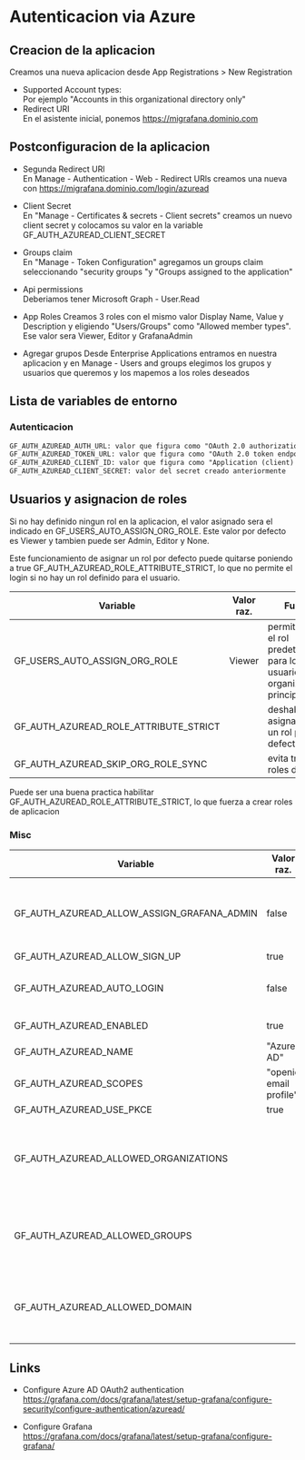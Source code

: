 # Autenticacion via Azure

## Creacion de la aplicacion

Creamos una nueva aplicacion desde App Registrations > New Registration

- Supported Account types:  
Por ejemplo "Accounts in this organizational directory only"
- Redirect URI  
En el asistente inicial, ponemos <https://migrafana.dominio.com>

## Postconfiguracion de la aplicacion

- Segunda Redirect URl  
En Manage - Authentication - Web - Redirect URls creamos una nueva con <https://migrafana.dominio.com/login/azuread>

- Client Secret  
En "Manage - Certificates & secrets - Client secrets" creamos un nuevo client secret y colocamos su valor en la variable GF_AUTH_AZUREAD_CLIENT_SECRET

- Groups claim  
En "Manage - Token Configuration" agregamos un groups claim seleccionando "security groups "y "Groups assigned to the application"

- Api permissions  
Deberiamos tener Microsoft Graph - User.Read

- App Roles
Creamos 3 roles con el mismo valor Display Name, Value y Description y eligiendo "Users/Groups" como "Allowed member types".
Ese valor sera Viewer, Editor y GrafanaAdmin

- Agregar grupos
Desde Enterprise Applications entramos en nuestra aplicacion y en Manage - Users and groups elegimos los grupos y usuarios que queremos y los mapemos a los roles deseados

## Lista de variables de entorno

### Autenticacion

```txt
GF_AUTH_AZUREAD_AUTH_URL: valor que figura como "OAuth 2.0 authorization endpoint (v2)" en "Endpoints"
GF_AUTH_AZUREAD_TOKEN_URL: valor que figura como "OAuth 2.0 token endpoint (v2)" en "Endpoints"
GF_AUTH_AZUREAD_CLIENT_ID: valor que figura como "Application (client) ID" en Overview
GF_AUTH_AZUREAD_CLIENT_SECRET: valor del secret creado anteriormente

```

## Usuarios y asignacion de roles

Si no hay definido ningun rol en la aplicacion, el valor asignado sera el indicado en GF_USERS_AUTO_ASSIGN_ORG_ROLE.
Este valor por defecto es Viewer y tambien puede ser Admin, Editor y None.

Este funcionamiento de asignar un rol por defecto puede quitarse poniendo a true GF_AUTH_AZUREAD_ROLE_ATTRIBUTE_STRICT, lo que no permite el login si no hay un rol definido para el usuario.

| Variable                              | Valor raz. | Funcion                                                                              |
|---------------------------------------|------------|--------------------------------------------------------------------------------------|
| GF_USERS_AUTO_ASSIGN_ORG_ROLE         | Viewer     | permite definir el rol predeterminado para los usuarios de la organizacion principal |
| GF_AUTH_AZUREAD_ROLE_ATTRIBUTE_STRICT |            | deshabilita la asignacion de un rol por defecto                                      |
| GF_AUTH_AZUREAD_SKIP_ORG_ROLE_SYNC    |            | evita traerse los roles del Azure.                                                   |

Puede ser una buena practica habilitar GF_AUTH_AZUREAD_ROLE_ATTRIBUTE_STRICT, lo que fuerza a crear roles de aplicacion

### Misc

| Variable                                   | Valor raz.             | Funcion                                                               |
|--------------------------------------------|------------------------|-----------------------------------------------------------------------|
| GF_AUTH_AZUREAD_ALLOW_ASSIGN_GRAFANA_ADMIN | false                  | Deshabilita al rol GrafanaAdmin el tener privilegios de administrador |
| GF_AUTH_AZUREAD_ALLOW_SIGN_UP              | true                   |                                                                       |
| GF_AUTH_AZUREAD_AUTO_LOGIN                 | false                  | Habilitarlo se salta la pantalla de login                             |
| GF_AUTH_AZUREAD_ENABLED                    | true                   | Habilita Azure ad Auth                                                |
| GF_AUTH_AZUREAD_NAME                       | "Azure AD"             | Nombre de la configuracion                                            |
| GF_AUTH_AZUREAD_SCOPES                     | "openid email profile" |                                                                       |
| GF_AUTH_AZUREAD_USE_PKCE                   | true                   |                                                                       |
| GF_AUTH_AZUREAD_ALLOWED_ORGANIZATIONS      |                        | identificador de la organizacion que queremos permitir el acceso      |
| GF_AUTH_AZUREAD_ALLOWED_GROUPS             |                        | grupos que permitimos el acceso separado por comas o espacios de i    |
| GF_AUTH_AZUREAD_ALLOWED_DOMAIN             |                        | dominios que permitmos el acceso separado por comas o espacios        |

## Links

- Configure Azure AD OAuth2 authentication  
<https://grafana.com/docs/grafana/latest/setup-grafana/configure-security/configure-authentication/azuread/>

- Configure Grafana  
<https://grafana.com/docs/grafana/latest/setup-grafana/configure-grafana/>
